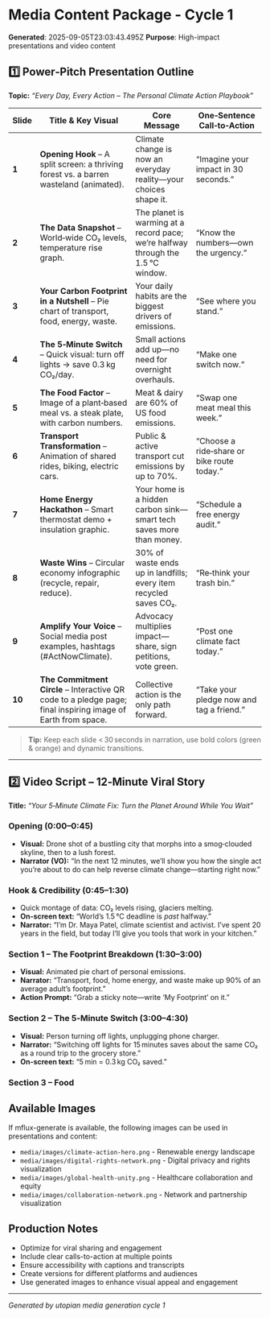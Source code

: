 # Media Content Package - Cycle 1

**Generated**: 2025-09-05T23:03:43.495Z
**Purpose**: High-impact presentations and video content

## 1️⃣ Power‑Pitch Presentation Outline  
**Topic:** *“Every Day, Every Action – The Personal Climate Action Playbook”*  

| Slide | Title & Key Visual | Core Message | One‑Sentence Call‑to‑Action |
|-------|-------------------|--------------|-----------------------------|
| **1** | **Opening Hook** – A split screen: a thriving forest vs. a barren wasteland (animated). | Climate change is now an everyday reality—your choices shape it. | “Imagine your impact in 30 seconds.” |
| **2** | **The Data Snapshot** – World‑wide CO₂ levels, temperature rise graph. | The planet is warming at a record pace; we’re halfway through the 1.5 °C window. | “Know the numbers—own the urgency.” |
| **3** | **Your Carbon Footprint in a Nutshell** – Pie chart of transport, food, energy, waste. | Your daily habits are the biggest drivers of emissions. | “See where you stand.” |
| **4** | **The 5‑Minute Switch** – Quick visual: turn off lights → save 0.3 kg CO₂/day. | Small actions add up—no need for overnight overhauls. | “Make one switch now.” |
| **5** | **The Food Factor** – Image of a plant‑based meal vs. a steak plate, with carbon numbers. | Meat & dairy are 60% of US food emissions. | “Swap one meat meal this week.” |
| **6** | **Transport Transformation** – Animation of shared rides, biking, electric cars. | Public & active transport cut emissions by up to 70%. | “Choose a ride‑share or bike route today.” |
| **7** | **Home Energy Hackathon** – Smart thermostat demo + insulation graphic. | Your home is a hidden carbon sink—smart tech saves more than money. | “Schedule a free energy audit.” |
| **8** | **Waste Wins** – Circular economy infographic (recycle, repair, reduce). | 30% of waste ends up in landfills; every item recycled saves CO₂. | “Re‑think your trash bin.” |
| **9** | **Amplify Your Voice** – Social media post examples, hashtags (#ActNowClimate). | Advocacy multiplies impact—share, sign petitions, vote green. | “Post one climate fact today.” |
| **10** | **The Commitment Circle** – Interactive QR code to a pledge page; final inspiring image of Earth from space. | Collective action is the only path forward. | “Take your pledge now and tag a friend.” |

> **Tip:** Keep each slide < 30 seconds in narration, use bold colors (green & orange) and dynamic transitions.

---

## 2️⃣ Video Script – 12‑Minute Viral Story  
**Title:** *“Your 5‑Minute Climate Fix: Turn the Planet Around While You Wait”*  

### Opening (0:00–0:45)
- **Visual:** Drone shot of a bustling city that morphs into a smog‑clouded skyline, then to a lush forest.  
- **Narrator (VO):** “In the next 12 minutes, we’ll show you how the single act you’re about to do can help reverse climate change—starting right now.”

### Hook & Credibility (0:45–1:30)
- Quick montage of data: CO₂ levels rising, glaciers melting.  
- **On‑screen text:** “World’s 1.5 °C deadline is *past* halfway.”  
- **Narrator:** “I’m Dr. Maya Patel, climate scientist and activist. I’ve spent 20 years in the field, but today I’ll give you tools that work in your kitchen.”

### Section 1 – The Footprint Breakdown (1:30–3:00)
- **Visual:** Animated pie chart of personal emissions.  
- **Narrator:** “Transport, food, home energy, and waste make up 90% of an average adult’s footprint.”  
- **Action Prompt:** “Grab a sticky note—write ‘My Footprint’ on it.”

### Section 2 – The 5‑Minute Switch (3:00–4:30)
- **Visual:** Person turning off lights, unplugging phone charger.  
- **Narrator:** “Switching off lights for 15 minutes saves about the same CO₂ as a round trip to the grocery store.”  
- **On‑screen text:** “5 min = 0.3 kg CO₂ saved.”

### Section 3 – Food

## Available Images
If mflux-generate is available, the following images can be used in presentations and content:
- `media/images/climate-action-hero.png` - Renewable energy landscape
- `media/images/digital-rights-network.png` - Digital privacy and rights visualization  
- `media/images/global-health-unity.png` - Healthcare collaboration and equity
- `media/images/collaboration-network.png` - Network and partnership visualization

## Production Notes
- Optimize for viral sharing and engagement
- Include clear calls-to-action at multiple points
- Ensure accessibility with captions and transcripts
- Create versions for different platforms and audiences
- Use generated images to enhance visual appeal and engagement

---
*Generated by utopian media generation cycle 1*
